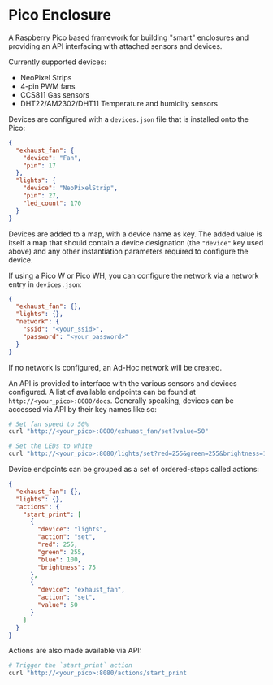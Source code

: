 # Pico Enclosure

A Raspberry Pico based framework for building "smart" enclosures and providing an API interfacing with attached sensors and devices.

Currently supported devices:

- NeoPixel Strips
- 4-pin PWM fans
- CCS811 Gas sensors
- DHT22/AM2302/DHT11 Temperature and humidity sensors

Devices are configured with a `devices.json` file that is installed onto the Pico:

```json
{
  "exhaust_fan": {
    "device": "Fan",
    "pin": 17
  },
  "lights": {
    "device": "NeoPixelStrip",
    "pin": 27,
    "led_count": 170
  }
}
```

Devices are added to a map, with a device name as key. The added value is itself a map
that should contain a device designation (the `"device"` key used above) and any other
instantiation parameters required to configure the device.

If using a Pico W or Pico WH, you can configure the network via a network entry in `devices.json`:

```json
{
  "exhaust_fan": {},
  "lights": {},
  "network": {
    "ssid": "<your_ssid>",
    "password": "<your_password>"
  }
}
```

If no network is configured, an Ad-Hoc network will be created.

An API is provided to interface with the various sensors and devices configured. A list of available
endpoints can be found at `http://<your_pico>:8080/docs`. Generally speaking, devices can be accessed
via API by their key names like so:

```bash
# Set fan speed to 50%
curl "http://<your_pico>:8080/exhuast_fan/set?value=50"

# Set the LEDs to white
curl "http://<your_pico>:8080/lights/set?red=255&green=255&brightness=10
```

Device endpoints can be grouped as a set of ordered-steps called actions:

```json
{
  "exhaust_fan": {},
  "lights": {},
  "actions": {
    "start_print": [
      {
        "device": "lights",
        "action": "set",
        "red": 255,
        "green": 255,
        "blue": 100,
        "brightness": 75
      },
      {
        "device": "exhaust_fan",
        "action": "set",
        "value": 50
      }
    ]
  }
}
```

Actions are also made available via API:

```bash
# Trigger the `start_print` action
curl "http://<your_pico>:8080/actions/start_print
```
